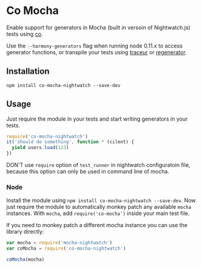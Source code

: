 # Co Mocha

Enable support for generators in Mocha (built in versoin of Nightwatch.js) tests using [co](https://github.com/visionmedia/co).

Use the `--harmony-generators` flag when running node 0.11.x to access generator functions, or transpile your tests using [traceur](https://github.com/google/traceur-compiler) or [regenerator](https://github.com/facebook/regenerator).

## Installation

```
npm install co-mocha-nightwatch --save-dev
```

## Usage

Just require the module in your tests and start writing generators in your tests.

```js
require('co-mocha-nightwatch')
it('should do something', function * (cilent) {
  yield users.load(123)
})
```

DON'T use `require` option of `test_runner` in nightwatch configuratoin file, because this option can only be used in command line of mocha.

### Node

Install the module using `npm install co-mocha-nightwatch --save-dev`. Now just require the module to automatically monkey patch any available `mocha` instances. With `mocha`, add `require('co-mocha')` inside your main test file.

If you need to monkey patch a different mocha instance you can use the library directly:

```js
var mocha = require('mocha-nightwatch')
var coMocha = require('co-mocha-nightwatch')

coMocha(mocha)
```
